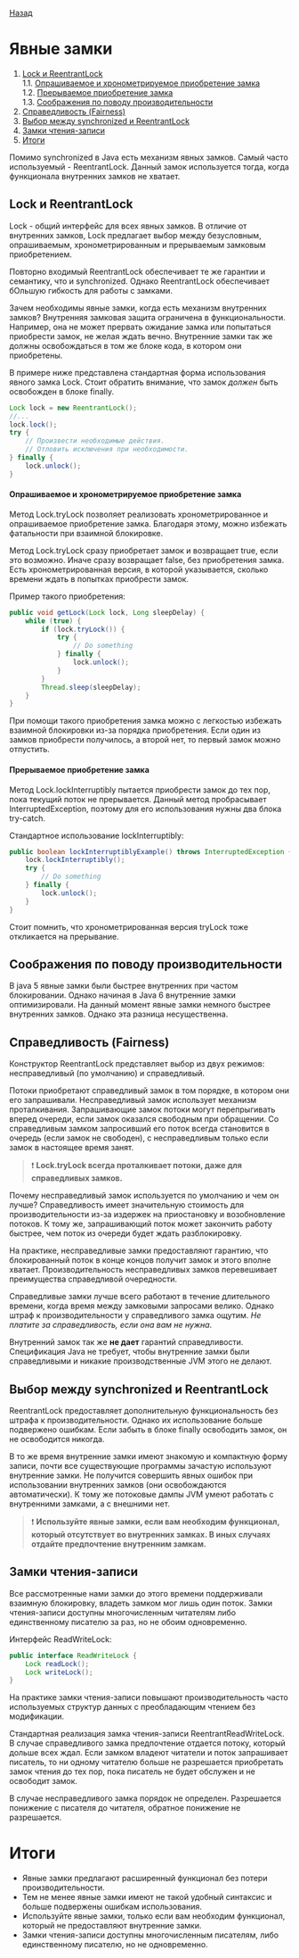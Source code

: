 [Назад](README.md)
# Явные замки

1. [Lock и ReentrantLock](#Lock-и-ReentrantLock)  
   1.1. [Опрашиваемое и хронометрируемое приобретение замка](#Опрашиваемое-и-хронометрируемое-приобретение-замка)  
   1.2. [Прерываемое приобретение замка](#Прерываемое-приобретение-замка)  
   1.3. [Соображения по поводу производительности](#Соображения-по-поводу-производительности)  
2. [Справедливость (Fairness)](#справедливость-fairness)
3. [Выбор между synchronized и ReentrantLock](#Выбор-между-synchronized-и-ReentrantLock)
4. [Замки чтения-записи](#Замки-чтения-записи)
5. [Итоги](#Итоги)

Помимо synchronized в Java есть механизм явных замков. Самый часто используемый - ReentrantLock. Данный замок 
используется тогда, когда функционала внутренних замков не хватает.

## Lock и ReentrantLock
Lock - общий интерфейс для всех явных замков. В отличие от внутренних замков, Lock предлагает выбор между безусловным, 
опрашиваемым, хронометрированным и прерываемым замковым приобретением. 

Повторно входимый ReentrantLock обеспечивает те же гарантии и семантику, что и synchronized. Однако ReentrantLock 
обеспечивает бОльшую гибкость для работы с замками.

Зачем необходимы явные замки, когда есть механизм внутренних замков? Внутренняя замковая защита ограничена в 
функциональности. Например, она не может прервать ожидание замка или попытаться приобрести замок, не желая ждать вечно.
Внутренние замки так же должны освобождаться в том же блоке кода, в котором они приобретены. 

В примере ниже представлена стандартная форма использования явного замка Lock. Стоит обратить внимание, что замок
_должен_ быть освобожден в блоке finally.

```java
Lock lock = new ReentrantLock();
//...
lock.lock();
try {
    // Произвести необходимые действия.
    // Отловить исключения при необходимости.
} finally {
    lock.unlock();
}
```

#### Опрашиваемое и хронометрируемое приобретение замка
Метод Lock.tryLock позволяет реализовать хронометрированное и опрашиваемое приобретение замка. Благодаря этому, можно
избежать фатальности при взаимной блокировке.

Метод Lock.tryLock сразу приобретает замок и возвращает true, если это возможно. Иначе сразу возвращает false, без 
приобретения замка. Есть хронометрированная версия, в которой указывается, сколько времени ждать в попытках приобрести 
замок.

Пример такого приобретения:
```java
public void getLock(Lock lock, Long sleepDelay) {
    while (true) {
        if (lock.tryLock()) {
            try {
                // Do something
            } finally {
                lock.unlock();
            }   
        }
        Thread.sleep(sleepDelay);
    }
}
```

При помощи такого приобретения замка можно с легкостью избежать взаимной блокировки из-за порядка приобретения. Если
один из замков приобрести получилось, а второй нет, то первый замок можно отпустить. 

#### Прерываемое приобретение замка
Метод Lock.lockInterruptibly пытается приобрести замок до тех пор, пока текущий поток не прерывается. Данный метод
пробрасывает InterruptedException, поэтому для его использования нужны два блока try-catch. 

Стандартное использование lockInterruptibly:
```java
public boolean lockInterruptiblyExample() throws InterruptedException {
    lock.lockInterruptibly();
    try {
        // Do something
    } finally {
        lock.unlock();
    }
}
```

Стоит помнить, что хронометрированная версия tryLock тоже откликается на прерывание.

## Соображения по поводу производительности
В java 5 явные замки были быстрее внутренних при частом блокировании. Однако начиная в Java 6 внутренние 
замки оптимизировали. На данный момент явные замки немного быстрее внутренних замков. Однако эта разница несущественна.

## Справедливость (Fairness)
Конструктор ReentrantLock представляет выбор из двух режимов: несправедливый (по умолчанию) и справедливый. 

Потоки приобретают справедливый замок в том порядке, в котором они его запрашивали. Несправедливый замок использует 
механизм проталкивания. Запрашивающие замок потоки могут перепрыгивать вперед очереди, если замок оказался свободным 
при обращении. Со справедливым замком запросивший его поток всегда становится в очередь (если замок не свободен), 
с несправедливым только если замок в настоящее время занят.

> :exclamation: **Lock.tryLock всегда проталкивает потоки, даже для справедливых замков.**

Почему несправедливый замок используется по умолчанию и чем он лучше? Справедливость имеет значительную стоимость для 
производительности из-за издержек на приостановку и возобновление потоков. К тому же, запрашивающий поток может 
закончить работу быстрее, чем поток из очереди будет ждать разблокировку.

На практике, несправедливые замки предоставляют гарантию, что блокированный поток в конце концов получит замок и этого 
вполне хватает. Производительность несправедливых замков перевешивает преимущества справедливой очередности.

Справедливые замки лучше всего работают в течение длительного времени, когда время между замковыми запросами велико. 
Однако штраф к производительности у справедливого замка ощутим. _Не платите за справедливость, если она вам не нужна_.

Внутренний замок так же **не дает** гарантий справедливости. Спецификация Java не требует, чтобы внутренние замки были 
справедливыми и никакие производственные JVM этого не делают.

## Выбор между synchronized и ReentrantLock
ReentrantLock предоставляет дополнительную функциональность без штрафа к производительности. Однако их использование 
больше подвержено ошибкам. Если забыть в блоке finally освободить замок, он не освободится никогда. 

В то же время внутренние замки имеют знакомую и компактную форму записи, почти все существующие программы зачастую
используют внутренние замки. Не получится совершить явных ошибок при использовании внутренних замков (они освобождаются
автоматически). К тому же потоковые дампы JVM умеют работать с внутренними замками, а с внешними нет.

> :exclamation: **Используйте явные замки, если вам необходим функционал, который отсутствует во внутренних замках. 
> В иных случаях отдайте предпочтение внутренним замкам.**


## Замки чтения-записи
Все рассмотренные нами замки до этого времени поддерживали взаимную блокировку, владеть замком мог лишь один поток. 
Замки чтения-записи доступны многочисленным читателям либо единственному писателю за раз, но не обоим одновременно.

Интерфейс ReadWriteLock:
```java
public interface ReadWriteLock {
    Lock readLock();
    Lock writeLock();
}
```

На практике замки чтения-записи повышают производительность часто используемых структур данных с преобладающим чтением 
без модификации.

Стандартная реализация замка чтения-записи ReentrantReadWriteLock. В случае справедливого замка предпочтение отдается
потоку, который дольше всех ждал. Если замком владеют читатели и поток запрашивает писатель, то ни одному читателю 
больше не разрешается приобретать замок чтения до тех пор, пока писатель не будет обслужен и не освободит замок. 

В случае несправедливого замка порядок не определен. Разрешается понижение с писателя до читателя, обратное понижение 
не разрешается.

# Итоги
- Явные замки предлагают расширенный функционал без потери производительности.
- Тем не менее явные замки имеют не такой удобный синтаксис и больше подвержены ошибкам использования.
- Используйте явные замки, только если вам необходим функционал, который не предоставляют внутренние замки.
- Замки чтения-записи доступны многочисленным писателям, либо единственному писателю, но не одновременно.